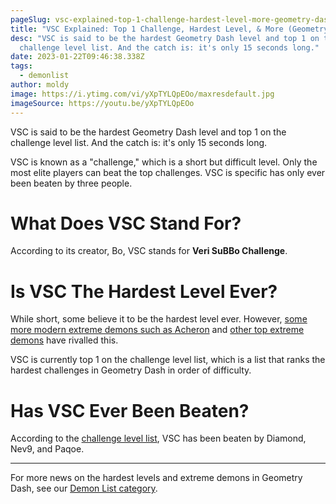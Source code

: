 ```yaml
---
pageSlug: vsc-explained-top-1-challenge-hardest-level-more-geometry-dash
title: "VSC Explained: Top 1 Challenge, Hardest Level, & More (Geometry Dash)"
desc: "VSC is said to be the hardest Geometry Dash level and top 1 on the
  challenge level list. And the catch is: it's only 15 seconds long."
date: 2023-01-22T09:46:38.338Z
tags:
  - demonlist
author: moldy
image: https://i.ytimg.com/vi/yXpTYLQpEOo/maxresdefault.jpg
imageSource: https://youtu.be/yXpTYLQpEOo
---
```

VSC is said to be the hardest Geometry Dash level and top 1 on the challenge level list. And the catch is: it's only 15 seconds long.

VSC is known as a "challenge," which is a short but difficult level. Only the most elite players can beat the top challenges. VSC is specific has only ever been beaten by three people.

# What Does VSC Stand For?

According to its creator, Bo, VSC stands for **Veri SuBBo Challenge**.

# Is VSC The Hardest Level Ever?

While short, some believe it to be the hardest level ever. However, [some more modern extreme demons such as Acheron](/posts/breaking-acheron-takes-1-spot-on-geometry-dash-demonlist/) and [other top extreme demons](/posts/geometry-dash-levels-top-10-hardest-extreme-demons-2022/) have rivalled this.

VSC is currently top 1 on the challenge level list, which is a list that ranks the hardest challenges in Geometry Dash in order of difficulty.

# Has VSC Ever Been Beaten?

According to the [challenge level list](https://challengelist.gd/), VSC has been beaten by Diamond, Nev9, and Paqoe.

---

For more news on the hardest levels and extreme demons in Geometry Dash, see our [Demon List category](/categories/demonlist/).